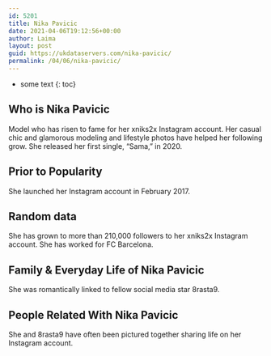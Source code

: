```yaml
---
id: 5201
title: Nika Pavicic
date: 2021-04-06T19:12:56+00:00
author: Laima
layout: post
guid: https://ukdataservers.com/nika-pavicic/
permalink: /04/06/nika-pavicic/
---
```


* some text
{: toc}


## Who is Nika Pavicic
                  
                  
                  
Model who has risen to fame for her xniks2x Instagram account. Her casual chic and glamorous modeling and lifestyle photos have helped her following grow. She released her first single, &#8220;Sama,&#8221; in 2020.
                  
              
            
              
            
                
                
                
## Prior to Popularity
                  
                  
                  
She launched her Instagram account in February 2017.
                  
              
            
              
            
                
                
                
## Random data
                  
                  
                  
She has grown to more than 210,000 followers to her xniks2x Instagram account. She has worked for FC Barcelona.
                  
              
            
              
            
                
                
                
## Family & Everyday Life of Nika Pavicic
                  
                  
                  
She was romantically linked to fellow social media star 8rasta9.
                  
              
            
              
            
                
                
                
## People Related With Nika Pavicic
                  
                  
                  
She and 8rasta9 have often been pictured together sharing life on her Instagram account. 
                  
              
            
              
            
                
              
            
              
              
            
            
              
            
          
          
          